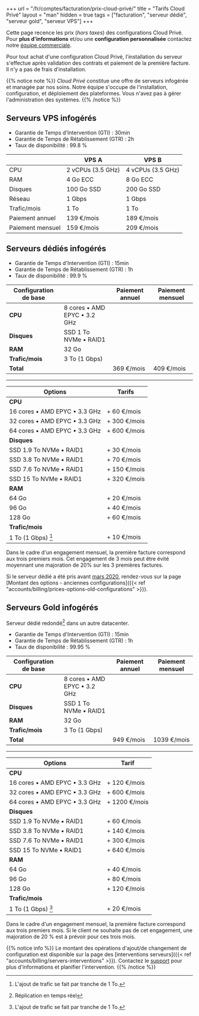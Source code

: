 +++
url = "/fr/comptes/facturation/prix-cloud-privé/"
title = "Tarifs Cloud Privé"
layout = "man"
hidden = true
tags = ["facturation", "serveur dédié", "serveur gold", "serveur VPS"]
+++

Cette page recence les prix (*hors taxes*) des configurations Cloud Privé. Pour **plus d'informations** et/ou une **configuration personnalisée** contactez notre [équipe commerciale](https://www.alwaysdata.com/fr/hebergement-infogere/).

Pour tout achat d'une configuration Cloud Privé, l'installation du serveur s'effectue après validation des contrats et paiement de la première facture. Il n'y a pas de frais d'installation.

{{% notice note %}}
*Cloud Privé* constitue une offre de serveurs infogérée et managée par nos soins. Notre équipe s'occupe de l'installation, configuration, et déploiement des plateformes. Vous n'avez pas à gérer l'administration des systèmes.
{{% /notice %}}

## Serveurs VPS infogérés

* Garantie de Temps d'Intervention (GTI) : 30min
* Garantie de Temps de Rétablissement (GTR) : 2h
* Taux de disponibilité : 99.8 %


|                 | VPS A             | VPS B             |
| --------------- | ----------------- | ----------------- |
| CPU             | 2 vCPUs (3.5 GHz) | 4 vCPUs (3.5 GHz) |
| RAM             | 4 Go ECC          | 8 Go ECC          |
| Disques         | 100 Go SSD        | 200 Go SSD        |
| Réseau          | 1 Gbps            | 1 Gbps            |
| Trafic/mois     | 1 To              | 1 To              |
| Paiement annuel  | 139 €/mois             | 189 €/mois             |
| Paiement mensuel | 159 €/mois             | 209 €/mois             |

## Serveurs dédiés infogérés

* Garantie de Temps d'Intervention (GTI) : 15min
* Garantie de Temps de Rétablissement (GTR) : 1h
* Taux de disponibilité : 99.9 %

| Configuration de base |                                    | Paiement annuel | Paiement mensuel |
| --------------------- | ---------------------------------- | --------------- | ------------- |
| **CPU**               | 8 cores • AMD EPYC • 3.2 GHz |                 |               |
| **Disques**           | SSD 1 To NVMe • RAID1                  |                 |               |
| **RAM**               | 32 Go                              |                 |               |
| **Trafic/mois**       | 3 To (1 Gbps)                      |                 |               |
| **Total**             |                                    | 369 €/mois           | 409 €/mois         |

---

| Options                             | Tarifs          |
| ----------------------------------- | --------------- |
| **CPU**                             |                 |
| 16 cores • AMD EPYC • 3.3 GHz   | + 60 €/mois          |
| 32 cores • AMD EPYC • 3.3 GHz | + 300 €/mois         |
| 64 cores • AMD EPYC • 3.3 GHz   | + 600 €/mois         |
| **Disques**                         |                 |
| SSD 1.9 To NVMe • RAID1                   | + 30 €/mois          |
| SSD 3.8 To NVMe • RAID1                   | + 70 €/mois         |
| SSD 7.6 To NVMe • RAID1                   | + 150 €/mois         |
| SSD 15 To NVMe • RAID1                | + 320 €/mois            |
| **RAM**                             |                 |
| 64 Go | + 20 €/mois |
| 96 Go | + 40 €/mois |
| 128 Go | + 60 €/mois |
| **Trafic/mois**                     |                 |
| 1 To (1 Gbps) [^1]                  | + 10 €/mois          |

Dans le cadre d'un engagement mensuel, la première facture correspond aux trois premiers mois. Cet engagement de 3 mois peut être évité moyennant une majoration de 20% sur les 3 premières factures.

Si le serveur dédié a été pris avant [mars 2020](https://blog.alwaysdata.com/fr/2020/03/03/harderware-better-faster-stronger/), rendez-vous sur la page [Montant des options - anciennes configurations]({{< ref "accounts/billing/prices-options-old-configurations" >}}).

## Serveurs Gold infogérés

Serveur dédié redondé[^2] dans un autre datacenter.

* Garantie de Temps d'Intervention (GTI) : 15min
* Garantie de Temps de Rétablissement (GTR) : 1h
* Taux de disponibilité : 99.95 %

| Configuration de base |                                    | Paiement annuel | Paiement mensuel |
| --------------------- | ---------------------------------- | --------------- | ------------- |
| **CPU**               | 8 cores • AMD EPYC • 3.2 GHz |                 |               |
| **Disques**           | SSD 1 To NVMe • RAID1                |                 |               |
| **RAM**               | 32 Go                              |                 |               |
| **Trafic/mois**       | 3 To (1 Gbps)                      |                 |               |
| **Total**             |                                    | 949 €/mois      | 1039 €/mois   |

---

| Options                             | Tarif           |
| ----------------------------------- | --------------- |
| **CPU**                            |                 |
| 16 cores • AMD EPYC • 3.3 GHz   | + 120 €/mois         |
| 32 cores • AMD EPYC • 3.3 GHz | + 600 €/mois         |
| 64 cores • AMD EPYC • 3.3 GHz   | + 1200 €/mois        |
| **Disques**                         |                 |
| SSD 1.9 To NVMe • RAID1                   | + 60 €/mois         |
| SSD 3.8 To NVMe • RAID1                   | + 140 €/mois         |
| SSD 7.6 To NVMe • RAID1                   | + 300 €/mois         |
| SSD 15 To NVMe • RAID1                | + 640 €/mois           |
| **RAM**                             |                 |
| 64 Go | + 40 €/mois          |
| 96 Go | + 80 €/mois |
| 128 Go | + 120 €/mois |
| **Trafic/mois**                     |                 |
| 1 To (1 Gbps) [^1]                  | + 20 €/mois          |

Dans le cadre d'un engagement mensuel, la première facture correspond aux trois premiers mois. Si le client ne souhaite pas de cet engagement, une majoration de 20 % est à prévoir pour ces trois mois.

{{% notice info %}}
Le montant des opérations d'ajout/de changement de configuration est disponible sur la page des [interventions serveurs]({{< ref "accounts/billing/servers-interventions" >}}). Contactez le [support](https://admin.alwaysdata.com/support/add/) pour plus d'informations et planifier l'intervention.
{{% /notice %}}


[^1]: L'ajout de trafic se fait par tranche de 1 To.
[^2]: Réplication en temps réel
